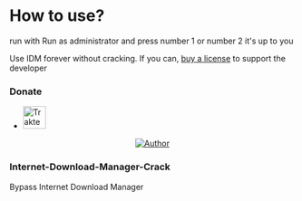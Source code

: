 # How to use?
run with Run as administrator and press number 1 or number 2 it's up to you

Use IDM forever without cracking. If you can, [buy a license](https://secure.internetdownloadmanager.com/buy_idm.html) to support the developer



### Donate
* <a href="https://trakteer.id/fakhrijuanda12" target="_blank"><img id="wse-buttons-preview" src="https://cdn.trakteer.id/images/embed/trbtn-red-1.png" height="40" style="border:0px;height:40px;" alt="Trakteer Saya"></a>

<p align="center">
<a href="https://github.com/fskhrijuanda"><img title="Author" src="https://img.shields.io/badge/badge/Author-Fakhri-red.svg?style=for-the-badge&logo=github"></a>
</p>



### Internet-Download-Manager-Crack
Bypass Internet Download Manager
